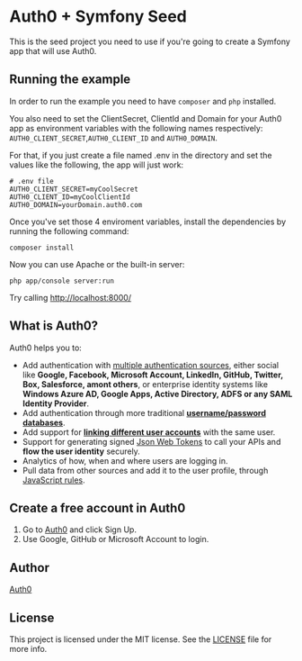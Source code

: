 # Auth0 + Symfony Seed

This is the seed project you need to use if you're going to create a Symfony app that will use Auth0.

## Running the example

In order to run the example you need to have `composer` and `php` installed.

You also need to set the ClientSecret, ClientId and Domain for your Auth0 app as environment variables with the following names respectively: `AUTH0_CLIENT_SECRET`,`AUTH0_CLIENT_ID` and `AUTH0_DOMAIN`.

For that, if you just create a file named .env in the directory and set the values like the following, the app will just work:

```
# .env file
AUTH0_CLIENT_SECRET=myCoolSecret
AUTH0_CLIENT_ID=myCoolClientId
AUTH0_DOMAIN=yourDomain.auth0.com
```

Once you've set those 4 enviroment variables, install the dependencies by running the following command:

```
composer install
```

Now you can use Apache or the built-in server:

```
php app/console server:run
```

Try calling [http://localhost:8000/](http://localhost:8000/) 

## What is Auth0?

Auth0 helps you to:

* Add authentication with [multiple authentication sources](https://docs.auth0.com/identityproviders), either social like **Google, Facebook, Microsoft Account, LinkedIn, GitHub, Twitter, Box, Salesforce, amont others**, or enterprise identity systems like **Windows Azure AD, Google Apps, Active Directory, ADFS or any SAML Identity Provider**.
* Add authentication through more traditional **[username/password databases](https://docs.auth0.com/mysql-connection-tutorial)**.
* Add support for **[linking different user accounts](https://docs.auth0.com/link-accounts)** with the same user.
* Support for generating signed [Json Web Tokens](https://docs.auth0.com/jwt) to call your APIs and **flow the user identity** securely.
* Analytics of how, when and where users are logging in.
* Pull data from other sources and add it to the user profile, through [JavaScript rules](https://docs.auth0.com/rules).

## Create a free account in Auth0

1. Go to [Auth0](https://auth0.com) and click Sign Up.
2. Use Google, GitHub or Microsoft Account to login.

## Author

[Auth0](auth0.com)

## License

This project is licensed under the MIT license. See the [LICENSE](LICENSE) file for more info.
